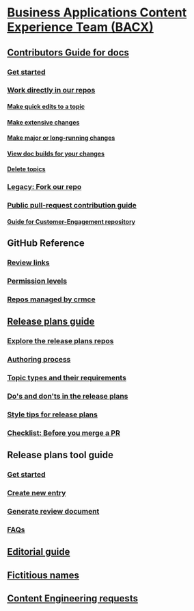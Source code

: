 # [Business Applications Content Experience Team (BACX)](index.md)
## [Contributors Guide for docs](contributors-guide.md)
### [Get started](get-started.md)
### [Work directly in our repos](work-repos.md)
#### [Make quick edits to a topic](make-quick-edits.md)
#### [Make extensive changes](make-extensive-changes.md)
#### [Make major or long-running changes](make-major-changes.md)
#### [View doc builds for your changes](view-doc-builds.md)
#### [Delete topics](delete-rename.md)
### [Legacy: Fork our repo](legacy-fork-repo.md) 
### [Public pull-request contribution guide](public-pr-contribution-guide.md)
#### [Guide for Customer-Engagement repository](public-pr-contribution-guide-ce.md)
## GitHub Reference
### [Review links](review-links.md)
### [Permission levels](permission-levels.md)
### [Repos managed by crmce](crmce-repos.md)
## [Release plans guide](rn-guide.md)
### [Explore the release plans repos](rn-repo.md)
### [Authoring process](rn-content-workflow.md)
### [Topic types and their requirements](rn-topics.md)
### [Do's and don'ts in the release plans](rn-dos-donts.md)
### [Style tips for release plans](style-tips.md)
### [Checklist: Before you merge a PR](rn-checklist.md)
## Release plans tool guide
### [Get started](tool-get-started.md)
### [Create new entry](tool-create-new-entry.md)
### [Generate review document](generate-review-document.md)
### [FAQs](Tool-FAQ.md)
## [Editorial guide](editor-guide.md)
## [Fictitious names](fictitious-names.md)
## [Content Engineering requests](content-engineering-requests.md)
